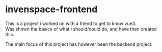 # invenspace-frontend

This is a project i worked on with a friend to get to know vue3.<br>
Was shown the basics of what I should/could do, and have then created this.

The main focus of this project has however been the backend project.